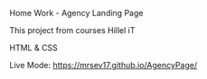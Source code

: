 Home Work - Agency Landing Page

This project from courses Hillel iT 

HTML & CSS 

Live Mode: https://mrsev17.github.io/AgencyPage/
